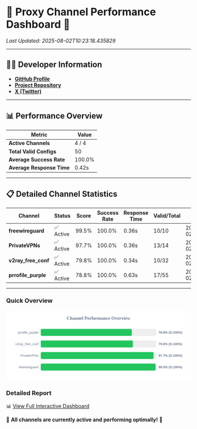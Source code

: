 # 🌟 Proxy Channel Performance Dashboard 🌟

_Last Updated: 2025-08-02T10:23:18.435829_

---

## 👩‍💻 Developer Information

- **[GitHub Profile](https://github.com/4n0nymou3)**  
- **[Project Repository](https://github.com/4n0nymou3/multi-proxy-config-fetcher)**  
- **[X (Twitter)](https://x.com/4n0nymou3)**  

---

## 📊 Performance Overview

| Metric                | Value       |
|-----------------------|-------------|
| **Active Channels**   | 4 / 4       |
| **Total Valid Configs** | 50          |
| **Average Success Rate** | 100.0%      |
| **Average Response Time** | 0.42s       |

---

## 📋 Detailed Channel Statistics

| Channel          | Status     | Score  | Success Rate | Response Time | Valid/Total | Last Success               |
|------------------|------------|--------|--------------|---------------|-------------|----------------------------|
| **freewireguard**  | ✅ Active  | 99.5%  | 100.0% | 0.36s         | 10/10       | 2025-08-02T10:23:18.434063 |
| **PrivateVPNs**  | ✅ Active  | 97.7%  | 100.0% | 0.36s         | 13/14       | 2025-08-02T10:23:18.046205 |
| **v2ray_free_conf**  | ✅ Active  | 79.8%  | 100.0% | 0.34s         | 10/32       | 2025-08-02T10:23:17.637540 |
| **prrofile_purple**  | ✅ Active  | 78.8%  | 100.0% | 0.63s         | 17/55       | 2025-08-02T10:23:17.225415 |

---

### Quick Overview
<div align="center">
  <a href="https://raw.githubusercontent.com/nullluser/NullRepo/refs/heads/main/assets/channel_stats_chart.svg">
    <img src="https://raw.githubusercontent.com/nullluser/NullRepo/refs/heads/main/assets/channel_stats_chart.svg" alt="Source Performance Statistics" width="800">
  </a>
</div>

### Detailed Report
📊 [View Full Interactive Dashboard](https://htmlpreview.github.io/?https://github.com/nullluser/NullRepo/blob/main/assets/performance_report.html)

🎉 **All channels are currently active and performing optimally!** 🎉
